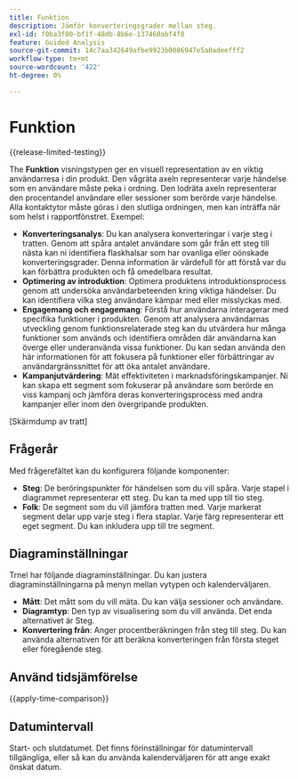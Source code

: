 ```yaml
---
title: Funktion
description: Jämför konverteringsgrader mellan steg.
exl-id: f0ba3f00-bf1f-48db-8b6e-137460abf4f8
feature: Guided Analysis
source-git-commit: 14c7aa342649afbe9923b0086947e5a0adeefff2
workflow-type: tm+mt
source-wordcount: '422'
ht-degree: 0%

---
```


# Funktion

{{release-limited-testing}}

The **Funktion** visningstypen ger en visuell representation av en viktig användarresa i din produkt. Den vågräta axeln representerar varje händelse som en användare måste peka i ordning. Den lodräta axeln representerar den procentandel användare eller sessioner som berörde varje händelse. Alla kontaktytor måste göras i den slutliga ordningen, men kan inträffa när som helst i rapportfönstret. Exempel:

* **Konverteringsanalys**: Du kan analysera konverteringar i varje steg i tratten. Genom att spåra antalet användare som går från ett steg till nästa kan ni identifiera flaskhalsar som har ovanliga eller oönskade konverteringsgrader. Denna information är värdefull för att förstå var du kan förbättra produkten och få omedelbara resultat.
* **Optimering av introduktion**: Optimera produktens introduktionsprocess genom att undersöka användarbeteenden kring viktiga händelser. Du kan identifiera vilka steg användare kämpar med eller misslyckas med.
* **Engagemang och engagemang**: Förstå hur användarna interagerar med specifika funktioner i produkten. Genom att analysera användarnas utveckling genom funktionsrelaterade steg kan du utvärdera hur många funktioner som används och identifiera områden där användarna kan överge eller underanvända vissa funktioner. Du kan sedan använda den här informationen för att fokusera på funktioner eller förbättringar av användargränssnittet för att öka antalet användare.
* **Kampanjutvärdering**: Mät effektiviteten i marknadsföringskampanjer. Ni kan skapa ett segment som fokuserar på användare som berörde en viss kampanj och jämföra deras konverteringsprocess med andra kampanjer eller inom den övergripande produkten.

[Skärmdump av tratt]

## Frågerår

Med frågerefältet kan du konfigurera följande komponenter:

* **Steg**: De beröringspunkter för händelsen som du vill spåra. Varje stapel i diagrammet representerar ett steg. Du kan ta med upp till tio steg.
* **Folk**: De segment som du vill jämföra tratten med. Varje markerat segment delar upp varje steg i flera staplar. Varje färg representerar ett eget segment. Du kan inkludera upp till tre segment.

## Diagraminställningar

Trnel har följande diagraminställningar. Du kan justera diagraminställningarna på menyn mellan vytypen och kalenderväljaren.

* **Mått**: Det mått som du vill mäta. Du kan välja sessioner och användare.
* **Diagramtyp**: Den typ av visualisering som du vill använda. Det enda alternativet är Steg.
* **Konvertering från**: Anger procentberäkningen från steg till steg. Du kan använda alternativen för att beräkna konverteringen från första steget eller föregående steg.

## Använd tidsjämförelse

{{apply-time-comparison}}

## Datumintervall

Start- och slutdatumet. Det finns förinställningar för datumintervall tillgängliga, eller så kan du använda kalenderväljaren för att ange exakt önskat datum.
